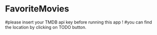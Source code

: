 # FavoriteMovies

#please insert your TMDB api key before running this app !
#you can find the location by clicking on TODO button.
